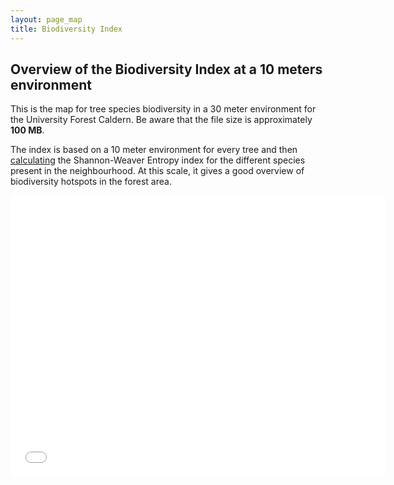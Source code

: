 ```yaml
---
layout: page_map
title: Biodiversity Index
---
```



Overview of the Biodiversity Index at a 10 meters environment
-------------------------------------------------------------

This is the map for tree species biodiversity in a 30 meter
environment for the University Forest Caldern. Be aware that the file size is approximately **100 MB**.

The index is based on a 10 meter environment for every tree and then
[calculating](https://github.com/goergen95/mof_caldern/blob/master/src/011_structure_values.R#L173)
the Shannon-Weaver Entropy index for the different species present in
the neighbourhood. At this scale, it gives a good overview of
biodiversity hotspots in the forest area.


<div class="map-container">
    <iframe class="map-iframe" src="../assets/maps/mapobjects/biodiv10.html" width="600" height="450" frameborder="0"
    ></iframe>
</div>







